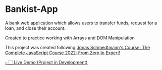 # Bankist-App
<p> A bank web application which allows users to transfer funds, request for a loan, and close their account. </p>
<p> Created to practice working with Arrays and DOM Manipulation </p>
<p>This project was created following <a href="https://www.udemy.com/course/the-complete-javascript-course/">Jonas Schmedtmann's Course: The Complete JavaScript Course 2022: From Zero to Expert!</a></p>
<a href="xxx"> 👉🏻  Live Demo (Project in Development)</a>

